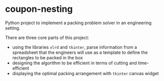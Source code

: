 coupon-nesting
==============

Python project to implement a packing problem solver in an engineering setting.

There are three core parts of this project:
*	 using the libraries `xlrd` and `tkinter`, parse information from a spreadsheet that the engineers will use as a template to define the rectangles to be packed in the box
*	designing the algorithm to be efficient in terms of cutting and time-efficient
*	displaying the optimal packing arrangement with `tkinter` canvas widget